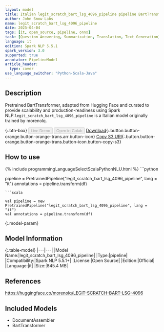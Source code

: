 ```yaml
---
layout: model
title: Italian legit_scratch_bart_lsg_4096_pipeline pipeline BartTransformer from morenolq
author: John Snow Labs
name: legit_scratch_bart_lsg_4096_pipeline
date: 2025-04-04
tags: [it, open_source, pipeline, onnx]
task: [Question Answering, Summarization, Translation, Text Generation]
language: it
edition: Spark NLP 5.5.1
spark_version: 3.0
supported: true
annotator: PipelineModel
article_header:
  type: cover
use_language_switcher: "Python-Scala-Java"
---
```


## Description

Pretrained BartTransformer, adapted from Hugging Face and curated to provide scalability and production-readiness using Spark NLP.`legit_scratch_bart_lsg_4096_pipeline` is a Italian model originally trained by morenolq.

{:.btn-box}
<button class="button button-orange" disabled>Live Demo</button>
<button class="button button-orange" disabled>Open in Colab</button>
[Download](https://s3.amazonaws.com/auxdata.johnsnowlabs.com/public/models/legit_scratch_bart_lsg_4096_pipeline_it_5.5.1_3.0_1743802850087.zip){:.button.button-orange.button-orange-trans.arr.button-icon}
[Copy S3 URI](s3://auxdata.johnsnowlabs.com/public/models/legit_scratch_bart_lsg_4096_pipeline_it_5.5.1_3.0_1743802850087.zip){:.button.button-orange.button-orange-trans.button-icon.button-copy-s3}

## How to use



<div class="tabs-box" markdown="1">
{% include programmingLanguageSelectScalaPythonNLU.html %}
```python

pipeline = PretrainedPipeline("legit_scratch_bart_lsg_4096_pipeline", lang = "it")
annotations =  pipeline.transform(df)   

```
```scala

val pipeline = new PretrainedPipeline("legit_scratch_bart_lsg_4096_pipeline", lang = "it")
val annotations = pipeline.transform(df)

```
</div>

{:.model-param}
## Model Information

{:.table-model}
|---|---|
|Model Name:|legit_scratch_bart_lsg_4096_pipeline|
|Type:|pipeline|
|Compatibility:|Spark NLP 5.5.1+|
|License:|Open Source|
|Edition:|Official|
|Language:|it|
|Size:|845.4 MB|

## References

https://huggingface.co/morenolq/LEGIT-SCRATCH-BART-LSG-4096

## Included Models

- DocumentAssembler
- BartTransformer